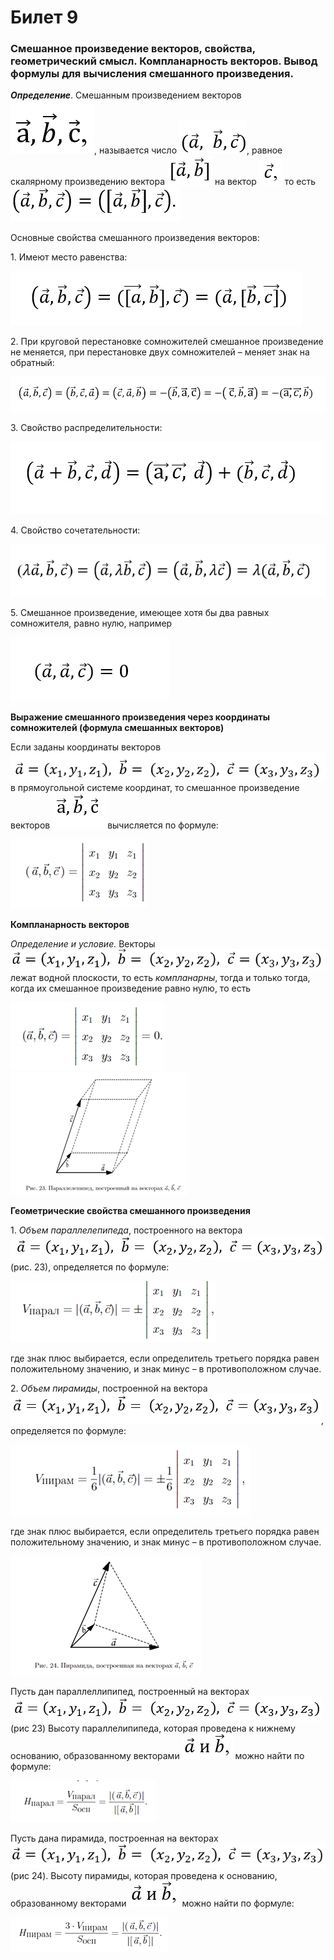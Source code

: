 # Билет 9

### Смешанное произведение векторов, свойства, геометрический смысл. Компланарность векторов. Вывод формулы для вычисления смешанного произведения.

_**Определение**_. Смешанным произведением векторов ![](<../.gitbook/assets/image (62).png>), называется число ![](<../.gitbook/assets/image (20).png>), равное скалярному произведению вектора ![](<../.gitbook/assets/image (92) (1).png>) на вектор ![](<../.gitbook/assets/image (81) (1).png>) то есть ![](<../.gitbook/assets/image (99) (1).png>)

Основные свойства смешанного произведения векторов:

1\.     Имеют место равенства:

![](<../.gitbook/assets/image (79).png>)

2\.     При круговой перестановке сомножителей смешанное произведение не меняется, при перестановке двух сомножителей – меняет знак на обратный:

![](<../.gitbook/assets/image (82) (1) (1).png>)

3\.     Свойство распределительности:

![](<../.gitbook/assets/image (56) (1).png>)

4\.     Свойство сочетательности:

![](<../.gitbook/assets/image (18) (1).png>)

5\.     Смешанное произведение, имеющее хотя бы два равных сомножителя, равно нулю, например

![](<../.gitbook/assets/image (22).png>)

**Выражение смешанного произведения через координаты сомножителей (формула смешанных векторов)**

Если заданы координаты векторов ![](<../.gitbook/assets/image (101) (1).png>) в прямоугольной системе координат, то смешанное произведение векторов ![](<../.gitbook/assets/image (25) (1).png>)вычисляется по формуле:

![](<../.gitbook/assets/image (26) (1).png>)

**Компланарность векторов**

_Определение и условие._ Векторы ![](<../.gitbook/assets/image (74).png>) лежат водной плоскости, то есть _компланарны_, тогда и только тогда, когда их смешанное произведение равно нулю, то есть

&#x20;    ![](<../.gitbook/assets/image (72).png>) ![](<../.gitbook/assets/image (57) (1) (1).png>)

**Геометрические свойства смешанного произведения**

1\.    _Объем параллелепипеда_, построенного на вектора ![](<../.gitbook/assets/image (85).png>)(рис. 23), определяется по формуле:

![](<../.gitbook/assets/image (59) (1).png>)

где знак плюс выбирается, если определитель третьего порядка равен положительному значению, и знак минус – в противоположном случае.

2\.    _Объем пирамиды_, построенной на вектора ![](<../.gitbook/assets/image (31).png>), определяется по формуле:

![](<../.gitbook/assets/image (12) (1).png>)

где знак плюс выбирается, если определитель третьего порядка равен положительному значению, и знак минус – в противоположном случае.

![](<../.gitbook/assets/image (90) (1).png>)

Пусть дан параллеллипипед, построенный на векторах ![](<../.gitbook/assets/image (39) (1).png>)(рис 23) Высоту параллелипипеда, которая проведена к нижнему основанию, образованному векторами ![](<../.gitbook/assets/image (87) (1).png>) можно найти по формуле:

![](<../.gitbook/assets/image (78).png>)

Пусть дана пирамида, построенная на векторах ![](<../.gitbook/assets/image (10).png>)(рис 24). Высоту пирамиды, которая проведена к основанию, образованному векторами ![](<../.gitbook/assets/image (87) (1).png>) можно найти по формуле:&#x20;

![](<../.gitbook/assets/image (19) (1).png>)
